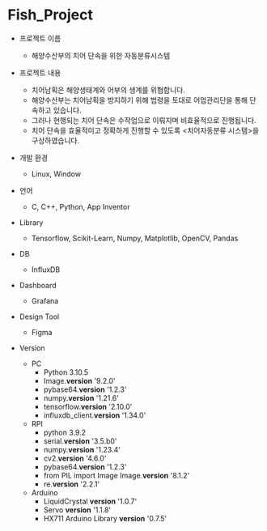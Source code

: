 # Fish_Project

- 프로젝트 이름
    - 해양수산부의 치어 단속을 위한 자동분류시스템

- 프로젝트 내용
    - 치어남획은 해양생태계와 어부의 생계를 위협합니다.
    - 해양수산부는 치어남획을 방지하기 위해 법령을 토대로 어업관리단을 통해 단속하고 있습니다.
    - 그러나 현행되는 치어 단속은 수작업으로 이뤄지며 비효율적으로 진행됩니다.
    - 치어 단속을 효율적이고 정확하게 진행할 수 있도록 <치어자동분류 시스템>을 구상하였습니다.

- 개발 환경
    - Linux, Window

- 언어
    - C, C++, Python, App Inventor

- Library
    - Tensorflow, Scikit-Learn, Numpy, Matplotlib, OpenCV, Pandas

- DB
    - InfluxDB

- Dashboard
    - Grafana

- Design Tool
    - Figma

- Version
    - PC
        - Python 3.10.5
        - Image.**version** '9.2.0'
        - pybase64.**version** '1.2.3'
        - numpy.**version** '1.21.6'
        - tensorflow.**version** '2.10.0'
        - influxdb_client.**version** '1.34.0'
    - RPI
        - python 3.9.2
        - serial.**version** '3.5.b0'
        - numpy.**version** '1.23.4'
        - cv2.**version** '4.6.0'
        - pybase64.**version** '1.2.3'
        - from PIL import Image Image.**version** '8.1.2'
        - re.**version** '2.2.1'
    - Arduino
        - LiquidCrystal **version** '1.0.7'
        - Servo **version** '1.1.8'
        - HX711 Arduino Library **version** '0.7.5'
